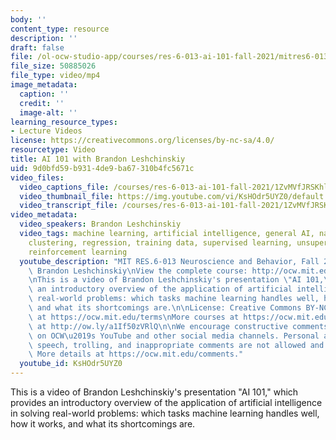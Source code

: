 ```yaml
---
body: ''
content_type: resource
description: ''
draft: false
file: /ol-ocw-studio-app/courses/res-6-013-ai-101-fall-2021/mitres6-013f21_ai_101-human_1_360p_16_9.mp4
file_size: 50885026
file_type: video/mp4
image_metadata:
  caption: ''
  credit: ''
  image-alt: ''
learning_resource_types:
- Lecture Videos
license: https://creativecommons.org/licenses/by-nc-sa/4.0/
resourcetype: Video
title: AI 101 with Brandon Leshchinskiy
uid: 9d0bfd59-b931-4de9-ba67-310b4fc5671c
video_files:
  video_captions_file: /courses/res-6-013-ai-101-fall-2021/1ZvMVfJRSKhlCRrrHn8sAjie7-7ITPCW3_transcript.webvtt
  video_thumbnail_file: https://img.youtube.com/vi/KsHOdr5UYZ0/default.jpg
  video_transcript_file: /courses/res-6-013-ai-101-fall-2021/1ZvMVfJRSKhlCRrrHn8sAjie7-7ITPCW3_transcript.pdf
video_metadata:
  video_speakers: Brandon Leshchinskiy
  video_tags: machine learning, artificial intelligence, general AI, narrow AI, classification,
    clustering, regression, training data, supervised learning, unsupervised learning,
    reinforcement learning
  youtube_description: "MIT RES.6-013 Neuroscience and Behavior, Fall 2021\nInstructor:\
    \ Brandon Leshchinskiy\nView the complete course: http://ocw.mit.edu/courses/res-6-013-ai-101-fall-2021/\n\
    \nThis is a video of Brandon Leshchinskiy's presentation \"AI 101,\" which provides\
    \ an introductory overview of the application of artificial intelligence in solving\
    \ real-world problems: which tasks machine learning handles well, how it works,\
    \ and what its shortcomings are.\n\nLicense: Creative Commons BY-NC-SA\nMore information\
    \ at https://ocw.mit.edu/terms\nMore courses at https://ocw.mit.edu\nSupport OCW\
    \ at http://ow.ly/a1If50zVRlQ\n\nWe encourage constructive comments and discussion\
    \ on OCW\u2019s YouTube and other social media channels. Personal attacks, hate\
    \ speech, trolling, and inappropriate comments are not allowed and may be removed.\
    \ More details at https://ocw.mit.edu/comments."
  youtube_id: KsHOdr5UYZ0
---
```

This is a video of Brandon Leshchinskiy's presentation "AI 101," which provides an introductory overview of the application of artificial intelligence in solving real-world problems: which tasks machine learning handles well, how it works, and what its shortcomings are.